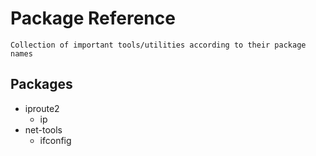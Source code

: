 # Package Reference

```
Collection of important tools/utilities according to their package names
```

## Packages
- iproute2
    + ip
- net-tools
    + ifconfig
